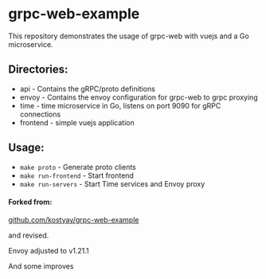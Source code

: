 # grpc-web-example

This repository demonstrates the usage of grpc-web with vuejs and a Go microservice.

## Directories:
* api - Contains the gRPC/proto definitions
* envoy - Contains the envoy configuration for grpc-web to grpc proxying
* time - time microservice in Go, listens on port 9090 for gRPC connections
* frontend - simple vuejs application

## Usage:
* `make proto` - Generate proto clients
* `make run-frontend` - Start frontend
* `make run-servers` - Start Time services and Envoy proxy

#### Forked from:

[github.com/kostyay/grpc-web-example](github.com/kostyay/grpc-web-example)

and revised.

Envoy adjusted to v1.21.1

And some improves
